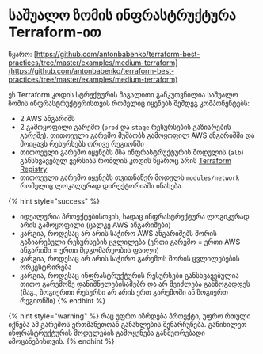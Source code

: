 # საშუალო ზომის ინფრასტრუქტურა Terraform-ით

წყარო: [https://github.com/antonbabenko/terraform-best-practices/tree/master/examples/medium-terraform](https://github.com/antonbabenko/terraform-best-practices/tree/master/examples/medium-terraform)

ეს Terraform კოდის სტრუქტურის მაგალითი განკუთვნილია საშუალო ზომის ინფრასტრუქტურისთვის რომელიც იყენებს შემდეგ კომპონენტებს:

* 2 AWS ანგარიშს
* 2 გამოყოფილი გარემო (`prod` და `stage` რესურსების გაზიარების გარეშე). თითოეული გარემო მუშაობს გამოყოფილ AWS ანგარიშში და მოიცავს რესურსებს ორივე რეგიონში
* თითოეული გარემო იყენებს მზა ინფრასტრუქტურის მოდულის (`alb`) განსხვავებულ ვერსიას რომლის კოდის წყაროც არის [Terraform Registry](https://registry.terraform.io/)
* თითოეული გარემო იყენებს თვითნაწერ მოდულს `modules/network` რომელიც ლოკალურად დირექტორიაში ინახება.&#x20;

{% hint style="success" %}
* იდეალურია პროექტებისთვის, სადაც ინფრასტრუქტურა ლოგიკურად არის გამოყოფილი (ცალკე AWS ანგარიშები)
* კარგია, როდესაც არ არის საჭირო AWS ანგარიშებს შორის გაზიარებული რესურსების ცვლილება (ერთი გარემო = ერთი AWS ანგარიში = ერთი მდგომარეობის ფაილი)
* კარგია, როდესაც არ არის საჭირო გარემოს შორის ცვლილებების ორკესტრირება
* კარგია, როდესაც ინფრასტრუქტურის რესურსები განსხვავებულია თითო გარემოზე დანიშნულებისამებრ და არ შეიძლება განზოგადდეს (მაგ., ზოგიერთი რესურსი არ არის ერთ გარემოში ან ზოგიერთ რეგიონში)
{% endhint %}

{% hint style="warning" %}
რაც უფრო იზრდება პროექტი, უფრო რთული იქნება ამ გარემოს ერთმანეთთან განახლების შენარჩუნება. განიხილეთ ინფრასტრუქტურის მოდულების გამოყენება განმეორებადი ამოცანებისთვის.
{% endhint %}

##
